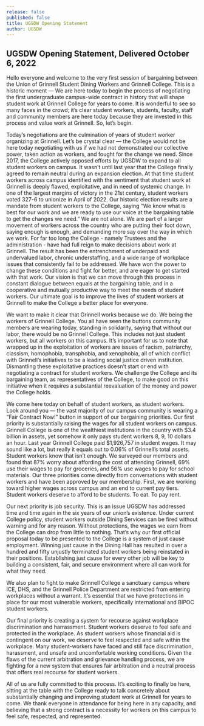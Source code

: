 ```yaml
---
release: false
published: false
title: UGSDW Opening Statement
author: UGSDW
---
```

## UGSDW Opening Statement, Delivered October 6, 2022

Hello everyone and welcome to the very first session of bargaining between the Union of Grinnell Student Dining Workers and Grinnell College. This is a historic moment — We are here today to begin the process of negotiating the first undergraduate campus-wide contract in history that will shape student work at Grinnell College for years to come. It is wonderful to see so many faces in the crowd; it’s clear student workers, students, faculty, staff and community members are here today because they are invested in this process and value work at Grinnell. So, let’s begin. 

Today’s negotiations are the culmination of years of student worker organizing at Grinnell. Let’s be crystal clear — the College would not be here today negotiating with us if we had not demonstrated our collective power, taken action as workers, and fought for the change we need. Since 2017, the College actively opposed efforts by UGSDW to expand to all student workers on campus. It wasn’t until last year that the College finally agreed to remain neutral during an expansion election. At that time student workers across campus identified with the sentiment that student work at Grinnell is deeply flawed, exploitative, and in need of systemic change. In one of the largest margins of victory in the 21st century, student workers voted 327-6 to unionize in April of 2022. Our historic election results are a mandate from student workers to the College, saying “We know what is best for our work and we are ready to use our voice at the bargaining table to get the changes we need.” We are not alone. We are part of a larger movement of workers across the country who are putting their foot down, saying enough is enough, and demanding more say over the way in which we work. For far too long the College - namely Trustees and the administration - have had full reign to make decisions about work at Grinnell. The result has been the entrenchment of underpaid and undervalued labor, chronic understaffing, and a wide range of workplace issues that consistently fail to be addressed. We have won the power to change these conditions and fight for better, and are eager to get started with that work. Our vision is that we can move through this process in constant dialogue between equals at the bargaining table, and in a cooperative and mutually productive way to meet the needs of student workers. Our ultimate goal is to improve the lives of student workers at Grinnell to make the College a better place for everyone. 

We want to make it clear that Grinnell works because we do. We being the workers of Grinnell College. You all have seen the buttons community members are wearing today, standing in solidarity, saying that without our labor, there would be no Grinnell College. This includes not just student workers, but all workers on this campus. It’s important for us to note that wrapped up in the exploitation of workers are issues of racism, patriarchy, classism, homophobia, transphobia, and xenophobia, all of which conflict with Grinnell’s initiatives to be a leading social justice driven institution. Dismantling these exploitative practices doesn’t start or end with negotiating a contract for student workers. We challenge the College and its bargaining team, as representatives of the College, to make good on this initiative when it requires a substantial reevaluation of the money and power the College holds.

We come here today on behalf of student workers, as student workers. Look around you — the vast majority of our campus community is wearing a “Fair Contract Now!” button in support of  our bargaining priorities. Our first priority is substantially raising the wages for all student workers on campus. Grinnell College is one of the wealthiest institutions in the country with $3.4 billion in assets, yet somehow it only pays student workers 8, 9, 10 dollars an hour. Last year Grinnell College paid $1,926,757 in student wages. It may sound like a lot, but really it equals out to 0.06% of Grinnell’s total assets. Student workers know that isn’t enough. We surveyed our members and found that 87% worry about affording the cost of attending Grinnell, 69% use their wages to pay for groceries, and 56% use wages to pay for school materials. Our three priorities come directly from conversations with student workers and have been approved by our membership. First, we are working toward higher wages across campus and an end to current pay tiers. Student workers deserve to afford to be students. To eat. To pay rent. 

Our next priority is job security. This is an issue UGSDW has addressed time and time again in the six years of our union’s existence. Under current College policy, student workers outside Dining Services can be fired without warning and for any reason. Without protections, the wages we earn from the College can drop from little to nothing. That’s why our first official proposal today to be presented to the College is a system of just cause employment. Winning just cause in the Dining Hall has resulted in over a hundred and fifty unjustly terminated student workers being reinstated in their positions. Establishing just cause for every other job will be key to building a consistent, fair, and secure environment where all can work for what they need. 

We also plan to fight to make Grinnell College a sanctuary campus where ICE, DHS, and the Grinnell Police Department are restricted from entering workplaces without a warrant. It’s essential that we have protections in place for our most vulnerable workers, specifically international and BIPOC student workers. 

Our final priority is creating a system for recourse against workplace discrimination and harrassment. Student workers deserve to feel safe and protected in the workplace. As student workers whose financial aid is contingent on our work, we deserve to feel respected and safe within the workplace. Many student-workers have faced and still face discrimination, harassment, and unsafe and uncomfortable working conditions. Given the flaws of the current arbitration and grievance handling process, we are fighting for a new system that ensures fair arbitration and a neutral process that offers real recourse for student workers. 

All of us are fully committed to this process. It’s exciting to finally be here, sitting at the table with the College ready to talk concretely about substantially changing and improving student work at Grinnell for years to come. We thank everyone in attendance for being here in any capacity, and believing that a strong contract is a necessity for workers on this campus to feel safe, respected, and represented.
